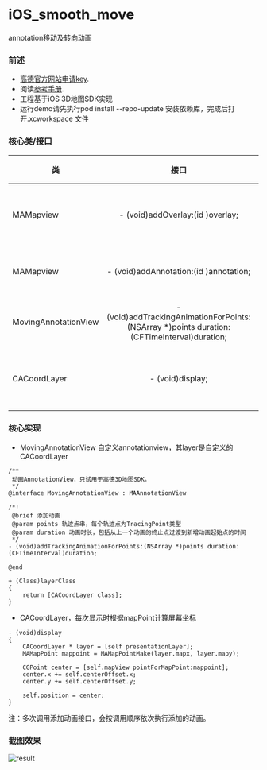 # iOS_smooth_move
annotation移动及转向动画

### 前述

- [高德官方网站申请key](http://id.amap.com/?ref=http%3A%2F%2Fapi.amap.com%2Fkey%2F).
- 阅读[参考手册](http://api.amap.com/Public/reference/iOS%20API%20v2_3D/).
- 工程基于iOS 3D地图SDK实现
- 运行demo请先执行pod install --repo-update 安装依赖库，完成后打开.xcworkspace 文件

### 核心类/接口
| 类    | 接口  | 说明   | 版本  |
| -----|:-----:|:-----:|:-----:|
| MAMapview	| - (void)addOverlay:(id <MAOverlay>)overlay; | 添加轨迹线 | v4.0.0 |
| MAMapview	| - (void)addAnnotation:(id <MAAnnotation>)annotation; | 添加汽车 | v4.0.0 |
| MovingAnnotationView	| - (void)addTrackingAnimationForPoints:(NSArray *)points duration:(CFTimeInterval)duration; | 添加动画 | n/a |
| CACoordLayer	| - (void)display; | 显示当前帧 | n/a |

### 核心实现
- MovingAnnotationView 自定义annotationview，其layer是自定义的CACoordLayer
```
/**
 动画AnnotationView，只试用于高德3D地图SDK。
 */
@interface MovingAnnotationView : MAAnnotationView

/*!
 @brief 添加动画
 @param points 轨迹点串，每个轨迹点为TracingPoint类型
 @param duration 动画时长，包括从上一个动画的终止点过渡到新增动画起始点的时间
 */
- (void)addTrackingAnimationForPoints:(NSArray *)points duration:(CFTimeInterval)duration;

@end

+ (Class)layerClass
{
    return [CACoordLayer class];
}

```
- CACoordLayer，每次显示时根据mapPoint计算屏幕坐标
```
- (void)display
{
    CACoordLayer * layer = [self presentationLayer];
    MAMapPoint mappoint = MAMapPointMake(layer.mapx, layer.mapy);
    
    CGPoint center = [self.mapView pointForMapPoint:mappoint];
    center.x += self.centerOffset.x;
    center.y += self.centerOffset.y;
    
    self.position = center;
}

```

注：多次调用添加动画接口，会按调用顺序依次执行添加的动画。


### 截图效果

![result](https://raw.githubusercontent.com/amap-demo/iOS-smooth-move/master/ios_movingAnnotation_demo_gif.gif)
